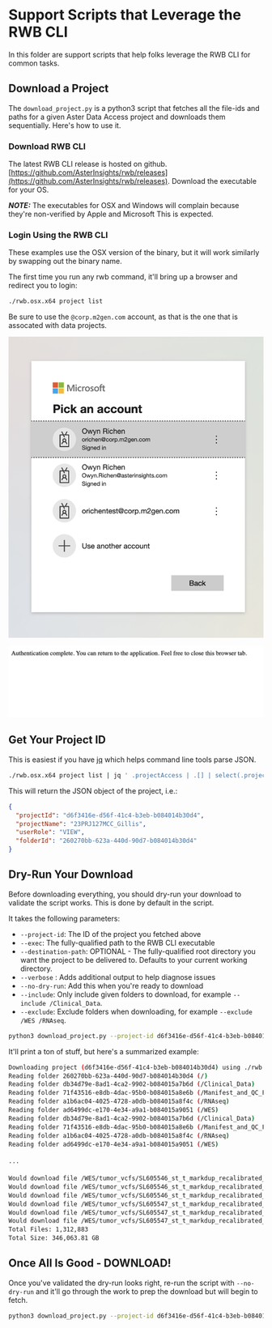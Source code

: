# Support Scripts that Leverage the RWB CLI

In this folder are support scripts that help folks leverage the RWB CLI for common tasks.

## Download a Project

The ```download_project.py``` is a python3 script that fetches all the file-ids and paths for
a given Aster Data Access project and downloads them sequentially.  Here's how to use it.

### Download RWB CLI

The latest RWB CLI release is hosted on github. [https://github.com/AsterInsights/rwb/releases](https://github.com/AsterInsights/rwb/releases).  Download the executable for your OS.

***NOTE:*** The executables for OSX and Windows will complain because they're non-verified by Apple and Microsoft
This is expected.

### Login Using the RWB CLI

These examples use the OSX version of the binary, but it will work similarly by swapping out the binary name.

The first time you run any rwb command, it'll bring up a browser and redirect you to login:

```bash
./rwb.osx.x64 project list
```

Be sure to use the ```@corp.m2gen.com``` account, as that is the one that is assocated with data projects.

![Authentication Screen](doc_images/authentication_screen.png)

![Authentication Complete Screen](doc_images/authentication_complete.png)

## Get Your Project ID

This is easiest if you have [jq](https://jqlang.github.io/jq/) which helps command line tools parse JSON.

```bash
./rwb.osx.x64 project list | jq ' .projectAccess | .[] | select(.projectName |  match("Gillis"))'
```

This will return the JSON object of the project, i.e.:

```json
{
  "projectId": "d6f3416e-d56f-41c4-b3eb-b084014b30d4",
  "projectName": "23PRJ127MCC_Gillis",
  "userRole": "VIEW",
  "folderId": "260270bb-623a-440d-90d7-b084014b30d4"
}
```

## Dry-Run Your Download

Before downloading everything, you should dry-run your download to validate the script works. This is done
by default in the script.

It takes the following parameters:
* ```--project-id```: The ID of the project you fetched above
* ```--exec```: The fully-qualified path to the RWB CLI executable
* ```--destination-path```: OPTIONAL - The fully-qualified root directory you want the project to be delivered to. Defaults to your current working directory.
* ```--verbose``` : Adds additional output to help diagnose issues
* ```--no-dry-run```: Add this when you're ready to download
* ```--include```: Only include given folders to download, for example ```--include /Clinical_Data```.
* ```--exclude```: Exclude folders when downloading, for example ```--exclude /WES /RNAseq```.

```bash
python3 download_project.py --project-id d6f3416e-d56f-41c4-b3eb-b084014b30d4 --exec ./rwb.osx.x64 --destination-path ~/download-test
```

It'll print a ton of stuff, but here's a summarized example:

```bash
Downloading project (d6f3416e-d56f-41c4-b3eb-b084014b30d4) using ./rwb.osx.x64 with verbose=False, dry-run=True and destination path /Users/owynrichen/download-test
Reading folder 260270bb-623a-440d-90d7-b084014b30d4 (/)
Reading folder db34d79e-8ad1-4ca2-9902-b084015a7b6d (/Clinical_Data)
Reading folder 71f43516-e8db-4dac-95b0-b084015a8e6b (/Manifest_and_QC_Files)
Reading folder a1b6ac04-4025-4728-a0db-b084015a8f4c (/RNAseq)
Reading folder ad6499dc-e170-4e34-a9a1-b084015a9051 (/WES)
Reading folder db34d79e-8ad1-4ca2-9902-b084015a7b6d (/Clinical_Data)
Reading folder 71f43516-e8db-4dac-95b0-b084015a8e6b (/Manifest_and_QC_Files)
Reading folder a1b6ac04-4025-4728-a0db-b084015a8f4c (/RNAseq)
Reading folder ad6499dc-e170-4e34-a9a1-b084015a9051 (/WES)

...

Would download file /WES/tumor_vcfs/SL605546_st_t_markdup_recalibrated_Haplotyper.vcf.gz to /Users/owynrichen/Documents/code/m2gen/download-test/WES/tumor_vcfs/SL605546_st_t_markdup_recalibrated_Haplotyper.vcf.gz - dry-run enabled
Would download file /WES/tumor_vcfs/SL605546_st_t_markdup_recalibrated_Haplotyper.vcf.gz.md5 to /Users/owynrichen/Documents/code/m2gen/download-test/WES/tumor_vcfs/SL605546_st_t_markdup_recalibrated_Haplotyper.vcf.gz.md5 - dry-run enabled
Would download file /WES/tumor_vcfs/SL605546_st_t_markdup_recalibrated_Haplotyper.vcf.gz.tbi to /Users/owynrichen/Documents/code/m2gen/download-test/WES/tumor_vcfs/SL605546_st_t_markdup_recalibrated_Haplotyper.vcf.gz.tbi - dry-run enabled
Would download file /WES/tumor_vcfs/SL605547_st_t_markdup_recalibrated_Haplotyper.vcf.gz to /Users/owynrichen/Documents/code/m2gen/download-test/WES/tumor_vcfs/SL605547_st_t_markdup_recalibrated_Haplotyper.vcf.gz - dry-run enabled
Would download file /WES/tumor_vcfs/SL605547_st_t_markdup_recalibrated_Haplotyper.vcf.gz.md5 to /Users/owynrichen/Documents/code/m2gen/download-test/WES/tumor_vcfs/SL605547_st_t_markdup_recalibrated_Haplotyper.vcf.gz.md5 - dry-run enabled
Would download file /WES/tumor_vcfs/SL605547_st_t_markdup_recalibrated_Haplotyper.vcf.gz.tbi to /Users/owynrichen/Documents/code/m2gen/download-test/WES/tumor_vcfs/SL605547_st_t_markdup_recalibrated_Haplotyper.vcf.gz.tbi - dry-run enabled
Total Files: 1,312,883
Total Size: 346,063.81 GB
```

## Once All Is Good - DOWNLOAD!

Once you've validated the dry-run looks right, re-run the script with ```--no-dry-run``` and it'll
go through the work to prep the download but will begin to fetch.

```bash
python3 download_project.py --project-id d6f3416e-d56f-41c4-b3eb-b084014b30d4 --exec ./rwb.osx.x64 --destination-path ~/Documents/code/m2gen/download-test --no-dry-run
```